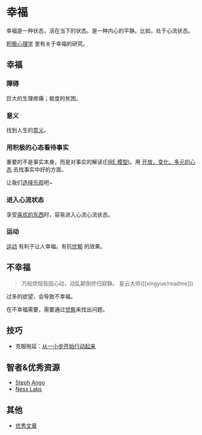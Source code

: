 # 幸福
幸福是一种状态，活在当下的状态。是一种内心的平静。比如，处于心流状态。

[积极心理学](./2-mind/positive-psychology/readme.md) 里有关于幸福的研究。

## 幸福
### 障碍
巨大的生理疼痛；极度的贫困。

### 意义
找到人生的[意义](./2-mind/positive-psychology/meaning.md)。

### 用积极的心态看待事实
重要的不是事实本身，而是对事实的解读([FIRE 模型](./2-mind/positive-psychology/fire.md))。用 [开放，变化，多元的心态](./2-mind/positive-psychology/open.md) 去找事实中好的方面。

让我们[选择乐观](./5-resource/steph-ango/articles/choose-optimism.md)吧~

### 进入心流状态
享受[喜欢的东西](./3-enjoy/readme.md)时，容易进入心流心流状态。

### 运动
[运动](../2-health/1-sport/readmd.md) 有利于让人幸福。有抗[忧郁](./4-nagative/gloomy.md) 的效果。

## 不幸福
> 万般烦恼皆因心动，动乱颠倒终归寂静。
> 星云大师([[xingyue/readme]])

过多的欲望，会导致不幸福。

在不幸福需要，需要通过[觉察](./1-aware/readme.md)来找出问题。

## 技巧
* 克服拖延：[从一小步开始行动起来](./5-resource/steph-ango/articles/nibble-and-your-appetite-will-grow.md)

## 智者&优秀资源
* [Steph Ango](./5-resource/steph-ango/readme.md)
* [Ness Labs](./5-resource/ness-labs/readme.md)

## 其他
* [优秀文章](./5-resource/articles/readme.md)

